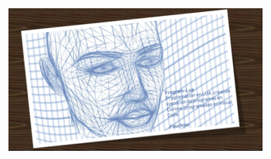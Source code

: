 <img src="https://raw.githubusercontent.com/chunche95/Program-Lua/master/CargarImagenes/ProgramacionEnLua.png">
